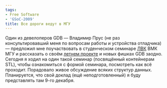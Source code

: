 ```yaml
---
tags:
- Free Software
- 'GSoC-2009'
title: Все дороги ведут в МГУ
---
```


Один из девелоперов GDB — Владимир Прус (не раз консультировавший меня
по вопросам работы и устройства отладчика) — предложил мне поучаствовать
в студенческом семинаре [ЛВК][] ВМК МГУ и рассказать о своём
[летнем проекте][] и новых фишках GDB заодно. Сегодня я ходил на один
такой семинар (посвящённый контейнерам STL), чтобы ознакомиться с формой
семинара, посмотреть как всё проходит. Порадовало живое обсуждение
всяких структур данных. Планируется, что свой доклад (ещё
неподготовленный) я буду представлять там 9-го декабря.

  [ЛВК]: http://lvk.cs.msu.su/
  [летнем проекте]: http://dzhus.org/tag/GSoC-2009.html
